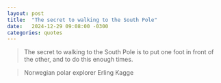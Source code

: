 ```yaml
---
layout: post
title:  "The secret to walking to the South Pole"
date:   2024-12-29 09:08:00 -0300
categories: quotes
---
```


>The secret to walking to the South Pole is to put one foot in front of the other, and to do this enough times.

>Norwegian polar explorer Erling Kagge

